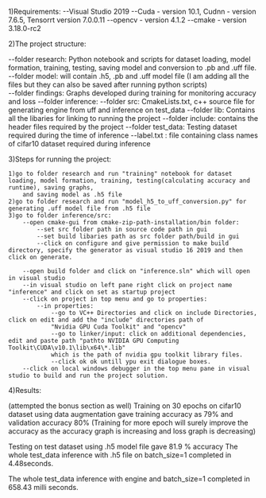 1)Requirements:
--Visual Studio 2019
--Cuda - version 10.1, Cudnn - version 7.6.5, Tensorrt version 7.0.0.11
--opencv - version 4.1.2
--cmake - version 3.18.0-rc2


2)The project structure:

--folder research: Python notebook and scripts for dataset loading, model formation, training, testing, saving model and conversion to .pb and .uff file.
	--folder model: will contain .h5, .pb and .uff model file (I am adding all the files but they can also be saved after running python scripts)	
	--folder findings: Graphs developed during training for monitoring accuracy and loss
	--folder inference: 
		--folder src: CmakeLists.txt, c++ source file for generating engine from uff and inference on test_data
		--folder lib: Contains all the libaries for linking to running the project
		--folder include: contains the header files required by the project
		--folder test_data: Testing dataset required during the time of inference
		--label.txt : file containing class names of cifar10 dataset required during inference
    
    
3)Steps for running the project:

	1)go to folder research and run "training" notebook for dataset loading, model formation, training, testing(calculating accuracy and runtime), saving graphs, 
		and saving model as .h5 file
	2)go to folder research and run "model_h5_to_uff_conversion.py" for generating .uff model file from .h5 file
	3)go to folder inference/src:
		--open cmake-gui from cmake-zip-path-installation/bin folder:
			--set src folder path in source code path in gui
			--set build libaries path as src folder path/build in gui
			--click on configure and give permission to make build directory, specify the generator as visual studio 16 2019 and then click on generate.
		
		--open build folder and click on "inference.sln" which will open in visual studio
		--in visual studio on left pane right click on project name "inference" and click on set as startup project
		--click on project in top menu and go to properties:
			--in properties: 
				--go to VC++ Directories and click on include Directories, click on edit and add the "include" directories path of 
				"Nvidia GPU Cuda Toolkit" and "opencv"
				--go to linker/input: click on additional dependencies, edit and paste path "pathto NVIDIA GPU Computing Toolkit\CUDA\v10.1\lib\x64\*.lib"
				which is the path of nvidia gpu toolkit library files.
				--click ok ok untill ypu exit dialogue boxes.
		--click on local windows debugger in the top menu pane in visual studio to build and run the project solution.


4)Results:

(attempted the bonus section as well)
Training on 30 epochs on cifar10 dataset using data augmentation gave training accuracy as 79% and validation accuracy 80% (Training for more epoch will surely improve the 
accuracy as the accuracy graph is increasing and loss graph is decreasing)

Testing on test dataset using .h5 model file gave 81.9 % accuracy
The whole test_data inference with .h5 file on batch_size=1 completed in 4.48seconds.


The whole test_data inference with engine and batch_size=1 completed in 658.43 milli seconds.
